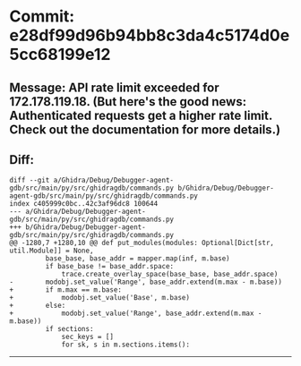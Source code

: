 # Commit: e28df99d96b94bb8c3da4c5174d0e5cc68199e12
## Message: API rate limit exceeded for 172.178.119.18. (But here's the good news: Authenticated requests get a higher rate limit. Check out the documentation for more details.)
## Diff:
```
diff --git a/Ghidra/Debug/Debugger-agent-gdb/src/main/py/src/ghidragdb/commands.py b/Ghidra/Debug/Debugger-agent-gdb/src/main/py/src/ghidragdb/commands.py
index c405999c0bc..42c3af96dc8 100644
--- a/Ghidra/Debug/Debugger-agent-gdb/src/main/py/src/ghidragdb/commands.py
+++ b/Ghidra/Debug/Debugger-agent-gdb/src/main/py/src/ghidragdb/commands.py
@@ -1280,7 +1280,10 @@ def put_modules(modules: Optional[Dict[str, util.Module]] = None,
         base_base, base_addr = mapper.map(inf, m.base)
         if base_base != base_addr.space:
             trace.create_overlay_space(base_base, base_addr.space)
-        modobj.set_value('Range', base_addr.extend(m.max - m.base))
+        if m.max == m.base:
+            modobj.set_value('Base', m.base)
+        else:
+            modobj.set_value('Range', base_addr.extend(m.max - m.base))
         if sections:
             sec_keys = []
             for sk, s in m.sections.items():
```
-----------------------------------
